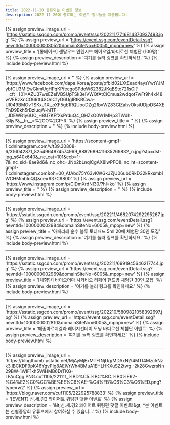 ```yaml
---
title: 2022-11-20 종료되는 이벤트 정보
description: 2022-11-20에 종료되는 이벤트 정보들을 제공합니다.
---
```

{% assign preview_image_url = 'https://sstatic.ssgcdn.com/promo/event/ssg/202211/7716814370937493.jpg' %}
{% assign preview_url = 'https://event.ssg.com/eventDetail.ssg?nevntId=1000000003052&domainSiteNo=6005&_mpop=new' %}
{% assign preview_title = '[롱테이크] 샌달우드 인텐시브 헤어오일/바디로션 체험단 (100명)' %}
{% assign preview_description = '여기를 눌러 링크를 확인하세요.' %}
{% include body-preview.html %}
<hr>{% assign preview_image_url = '' %}
{% assign preview_url = 'https://www.facebook.com/dapa.Korea/posts/pfbid02LXtEead4aysYwtYJMybfCU3MiEwGkmUgHPqKPfecgoSPdoW62382JKqBSto721sGl?__cft__[0]=AZU37wsEZelVBSUpTSk3eIVWQfAtCiCmua2wdqot7wFt9h4xl48wVEBzXnCO69tt4SOnC1yG6UgIRtKBCwa-UI049BMOvTSKxJ1Xl_oXF5gb1RQUooDZg2fbvWZ83GlZahvOksiUDjpDS4XEThD9Bkh5rBzIuqW-hITF-_JDEWB1y6UO_H8U7KFfXsPrduQ4_QHZxO0W1MHp3TWdh-r8ljyP&__tn__=%2CO%2CP-R' %}
{% assign preview_title = '' %}
{% assign preview_description = '' %}
{% include body-preview.html %}
<hr>{% assign preview_image_url = 'https://scontent-gmp1-1.cdninstagram.com/v/t39.30808-6/316042871_8254964874574969_8882689411635269832_n.jpg?stp=dst-jpg_s640x640&amp;_nc_cat=101&amp;ccb=1-7&amp;_nc_sid=8ae9d6&amp;_nc_ohc=JNb2bLnqlCgAX8lwPFO&amp;_nc_ht=scontent-gmp1-1.cdninstagram.com&amp;oh=00_AfAbd75Y63vKWGkJZjU06ub0RkD32kRxsmb1WCHMmbIoQQ&amp;oe=637C9800' %}
{% assign preview_url = 'https://www.instagram.com/p/ClDmXrdNI30/?hl=ko' %}
{% assign preview_title = '' %}
{% assign preview_description = '' %}
{% include body-preview.html %}
<hr>{% assign preview_image_url = 'https://sstatic.ssgcdn.com/promo/event/ssg/202211/4682074292295267.jpg' %}
{% assign preview_url = 'https://event.ssg.com/eventDetail.ssg?nevntId=1000000002984&domainSiteNo=6005&_mpop=new' %}
{% assign preview_title = '아페리레 순수 블루 토너패드 5ml 20매 체험단 30인 모집' %}
{% assign preview_description = '여기를 눌러 링크를 확인하세요.' %}
{% include body-preview.html %}
<hr>{% assign preview_image_url = 'https://sstatic.ssgcdn.com/promo/event/ssg/202211/6991945646217744.jpg' %}
{% assign preview_url = 'https://event.ssg.com/eventDetail.ssg?nevntId=1000000002969&domainSiteNo=6005&_mpop=new' %}
{% assign preview_title = '[체험단] 바이오더마 시카비오 리페어 핸드밤 체험단 30인 모집' %}
{% assign preview_description = '여기를 눌러 링크를 확인하세요.' %}
{% include body-preview.html %}
<hr>{% assign preview_image_url = 'https://sstatic.ssgcdn.com/promo/event/ssg/202210/5809821058392697.jpg' %}
{% assign preview_url = 'https://event.ssg.com/eventDetail.ssg?nevntId=1000000002810&domainSiteNo=6005&_mpop=new' %}
{% assign preview_title = '메종마르지엘라 레이지선데이 모닝 바디로션 체험단 이벤트' %}
{% assign preview_description = '여기를 눌러 링크를 확인하세요.' %}
{% include body-preview.html %}
<hr>{% assign preview_image_url = 'https://blogthumb.pstatic.net/MjAyMjExMTFfNjUg/MDAxNjY4MTI4Mzc5Nzk3.lBCKDF9pK46YgvPIg8AElVrWh4BMuA1EHLHKXuSZ2twg.-2k28GwzrsNn29BW-1WIF1kh5WiHMB6DrTKG-LFAuCgg.PNG.cuf1105/221111_%BD%C5.%BC%BC.%B0%E62-%C4%E2%C0%CC%BE%EE%C6%AE-%C4%FB%C6%C3%C6%ED.png?type=w2' %}
{% assign preview_url = 'https://blog.naver.com/cuf1105/222925788833' %}
{% assign preview_title = '[EVENT] 신.세.경2 콰이어트 퀴팅편 댓글 이벤트' %}
{% assign preview_description = '&amp;lt;신.세.경2 콰이어트 퀴팅편 댓글 이벤트!&amp;gt; *본 이벤트는 신협중앙회 유튜브에서 참여하실 수 있습니...' %}
{% include body-preview.html %}
